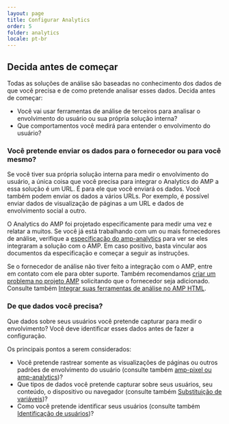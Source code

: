 ```yaml
---
layout: page
title: Configurar Analytics
order: 5
folder: analytics
locale: pt-br
---
```


## Decida antes de começar

Todas as soluções de análise são baseadas no conhecimento dos dados de que você precisa
e de como pretende analisar esses dados. Decida antes de começar:

* Você vai usar ferramentas de análise de terceiros para analisar o envolvimento do usuário
ou sua própria solução interna?
* Que comportamentos você medirá para entender o envolvimento do usuário?

### Você pretende enviar os dados para o fornecedor ou para você mesmo?

Se você tiver sua própria solução interna para medir o envolvimento do usuário,
a única coisa que você precisa para integrar o Analytics do AMP a essa solução é um URL.
É para ele que você enviará os dados.
Você também podem enviar os dados a vários URLs.
Por exemplo, é possível enviar dados de visualização de páginas a um URL
e dados de envolvimento social a outro.

O Analytics do AMP foi projetado especificamente para medir uma vez e relatar a muitos.
Se você já está trabalhando com um ou mais fornecedores de análise,
verifique a
[especificação do amp-analytics](/docs/reference/extended/amp-analytics.html)
para ver se eles integraram a solução com o AMP.
Em caso positivo, basta vincular aos documentos da especificação
e começar a seguir as instruções.

Se o fornecedor de análise não tiver feito a integração com o AMP,
entre em contato com ele para obter suporte.
Também recomendamos [criar um problema no projeto AMP](https://github.com/ampproject/amphtml/issues/new)
solicitando que o fornecedor seja adicionado.
Consulte também
[Integrar suas ferramentas de análise no AMP HTML](https://github.com/ampproject/amphtml/blob/master/extensions/amp-analytics/integrating-analytics.md).

### De que dados você precisa?

Que dados sobre seus usuários você pretende capturar para medir o envolvimento?
Você deve identificar esses dados antes de fazer a configuração.

Os principais pontos a serem considerados:

* Você pretende rastrear somente as visualizações de páginas ou outros padrões de envolvimento do usuário
(consulte também [amp-pixel ou amp-analytics](/docs/guides/analytics/analytics_basics.html#use-amp-pixel-or-amp-analytics))?
* Que tipos de dados você pretende capturar sobre seus usuários, seu conteúdo,
o dispositivo ou navegador (consulte também [Substituição de variáveis](/docs/guides/analytics/analytics_basics.html#variable-substition))?
* Como você pretende identificar seus usuários (consulte também [Identificação de usuários](/docs/guides/analytics/analytics_basics.html#user-identification))?
